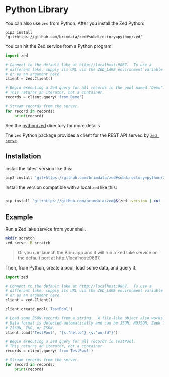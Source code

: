 # Python Library

You can also use `zed` from Python.  After you install the Zed Python:
```
pip3 install "git+https://github.com/brimdata/zed#subdirectory=python/zed"
```
You can hit the Zed service from a Python program:
```python
import zed

# Connect to the default lake at http://localhost:9867.  To use a
# different lake, supply its URL via the ZED_LAKE environment variable
# or as an argument here.
client = zed.Client()

# Begin executing a Zed query for all records in the pool named "Demo".
# This returns an iterator, not a container.
records = client.query('from Demo')

# Stream records from the server.
for record in records:
    print(record)
```
See the [python/zed](python/zed) directory for more details.


The `zed` Python package provides a client for the REST API served by
[`zed serve`](../../cmd/zed/serve).

## Installation

Install the latest version like this:
```sh
pip3 install "git+https://github.com/brimdata/zed#subdirectory=python/zed"
```

Install the version compatible with a local `zed` like this:
```sh

pip install "git+https://github.com/brimdata/zed@$(zed -version | cut -d ' ' -f 2)#subdirectory=python/zed"
```

## Example

Run a Zed lake service from your shell.
```sh
mkdir scratch
zed serve -R scratch
```
> Or you can launch the Brim app and it will run a Zed lake service
> on the default port at http://localhost:9867.

Then, from Python, create a pool, load some data, and query it.
```python
import zed

# Connect to the default lake at http://localhost:9867.  To use a
# different lake, supply its URL via the ZED_LAKE environment variable
# or as an argument here.
client = zed.Client()

client.create_pool('TestPool')

# Load some ZSON records from a string.  A file-like object also works.
# Data format is detected automatically and can be JSON, NDJSON, Zeek TSV,
# ZJSON, ZNG, or ZSON.
client.load('TestPool', '{s:"hello"} {s:"world"}')

# Begin executing a Zed query for all records in TestPool.
# This returns an iterator, not a container.
records = client.query('from TestPool')

# Stream records from the server.
for record in records:
    print(record)
```
